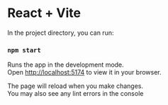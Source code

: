 # React + Vite

In the project directory, you can run:

### `npm start`

Runs the app in the development mode.\
Open [http://localhost:5174](http://localhost:5174) to view it in your browser.

The page will reload when you make changes.\
You may also see any lint errors in the console
